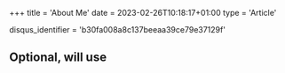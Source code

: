 +++
title = 'About Me'
date = 2023-02-26T10:18:17+01:00
type = 'Article'

disqus_identifier = 'b30fa008a8c137beeaa39ce79e37129f'
## Optional, will use <title> tag value instead.
# disqus_title = ''
## Optional, will use window.location.href instead.
# disqus_url = ''
show_disqus = false

show_date = false
show_reading_time = false
show_author = false

draft = false
+++

To be written. `◕_◕`
